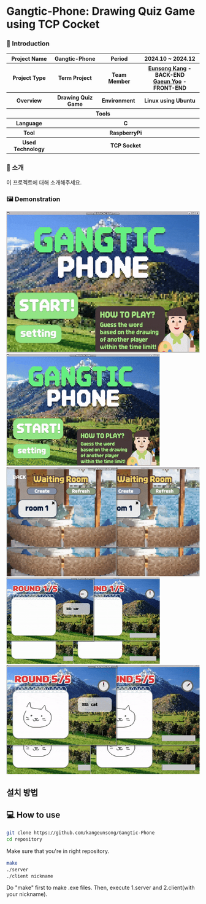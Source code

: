 # Gangtic-Phone: Drawing Quiz Game using TCP Cocket

### 👋 Introduction

<table>
    <tr>
        <th>Project Name</th>
        <th>Gangtic-Phone</th>
        <th>Period</th>
        <th>2024.10 ~ 2024.12</th>
    </tr>
    <tr>
        <th>Project Type</th>
        <th>Term Project</th>
        <th>Team Member</th>
        <th>
          <a href="https://github.com/kangeunsong">Eunsong Kang</a> - BACK-END <br><a href="https://github.com/gaeunYoo23">Gaeun Yoo</a> - FRONT-END
      </th>
    </tr>
      <tr>
        <th>Overview</th>
        <th>Drawing Quiz Game</th>
        <th>Environment&nbsp;</th>
        <th>Linux using Ubuntu</th>
    </tr>
    <tr>
        <th colspan="5">Tools</th>
    </tr>  
    <tr>
        <th>Language</th>
        <th colspan="3">C</th>
    </tr>
    <tr>
        <th>Tool</th>
        <th colspan="3">RaspberryPi</th>
    </tr>
    <tr>
        <th>Used Technology</th>
        <th colspan="3">TCP Socket</th>
    </tr>
</table>

### 🎨 소개

이 프로젝트에 대해 소개해주세요.

### 🖼️ Demonstration

![demonstration1 GIF](/readme/gif/home-setting.gif)
![demonstration2 GIF](/readme/gif/home-waiting.gif)
![demonstration3 GIF](/readme/gif/enter-game.gif)
![demonstration4 GIF](/readme/gif/game.gif)
![demonstration5 GIF](/readme/gif/game-result.gif)

## 설치 방법

## 💻 How to use

```bash
git clone https://github.com/kangeunsong/Gangtic-Phone
cd repository
```

Make sure that you're in right repository.

```bash
make
./server
./client nickname
```

Do "make" first to make .exe files. Then, execute 1.server and 2.client(with your nickname).
